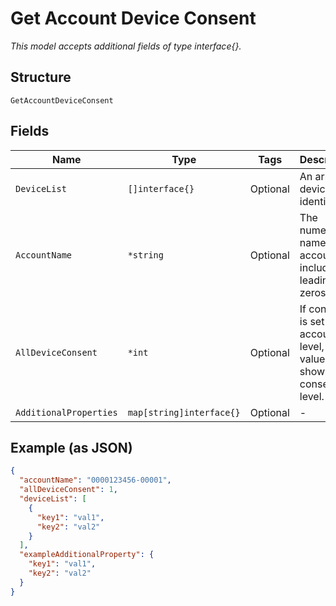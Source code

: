
# Get Account Device Consent

*This model accepts additional fields of type interface{}.*

## Structure

`GetAccountDeviceConsent`

## Fields

| Name | Type | Tags | Description |
|  --- | --- | --- | --- |
| `DeviceList` | `[]interface{}` | Optional | An array of device identifiers |
| `AccountName` | `*string` | Optional | The numeric name of the account, including leading zeros. |
| `AllDeviceConsent` | `*int` | Optional | If consent is set at the account level, this value will show the consent level. |
| `AdditionalProperties` | `map[string]interface{}` | Optional | - |

## Example (as JSON)

```json
{
  "accountName": "0000123456-00001",
  "allDeviceConsent": 1,
  "deviceList": [
    {
      "key1": "val1",
      "key2": "val2"
    }
  ],
  "exampleAdditionalProperty": {
    "key1": "val1",
    "key2": "val2"
  }
}
```

